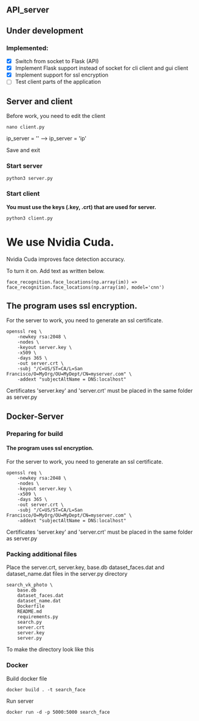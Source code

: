 ## API_server

## Under development

### Implemented:
- [x] Switch from socket to Flask (API)
- [x] Implement Flask support instead of socket for cli client and gui client
- [x] Implement support for ssl encryption
- [ ] Test client parts of the application

## Server and client
Before work, you need to edit the client
```
nano client.py
```
ip_server = '' --> ip_server = 'ip'

Save and exit

### Start server
```
python3 server.py
```
### Start client
__You must use the keys (.key, .crt) that are used for server.__
```
python3 client.py
```

# We use Nvidia Cuda.
Nvidia Cuda improves face detection accuracy.

To turn it on. Add text as written below.

```
face_recognition.face_locations(np.array(im)) => face_recognition.face_locations(np.array(im), model='cnn')
```

## The program uses ssl encryption.
For the server to work, you need to generate an ssl certificate.

```
openssl req \
    -newkey rsa:2048 \
    -nodes \
    -keyout server.key \
    -x509 \
    -days 365 \
    -out server.crt \
    -subj "/C=US/ST=CA/L=San Francisco/O=MyOrg/OU=MyDept/CN=myserver.com" \
    -addext "subjectAltName = DNS:localhost"
```
Certificates 'server.key' and 'server.crt' must be placed in the same folder as server.py

## Docker-Server

### Preparing for build
#### The program uses ssl encryption.

For the server to work, you need to generate an ssl certificate.
```
openssl req \
    -newkey rsa:2048 \
    -nodes \
    -keyout server.key \
    -x509 \
    -days 365 \
    -out server.crt \
    -subj "/C=US/ST=CA/L=San Francisco/O=MyOrg/OU=MyDept/CN=myserver.com" \
    -addext "subjectAltName = DNS:localhost"
```
Certificates 'server.key' and 'server.crt' must be placed in the same folder as server.py

### Packing additional files

Place the server.crt, server.key, base.db dataset_faces.dat and dataset_name.dat files in the server.py directory

```
search_vk_photo \
    base.db
    dataset_faces.dat
    dataset_name.dat
    Dockerfile
    README.md
    requirements.py
    search.py
    server.crt
    server.key
    server.py
```

To make the directory look like this

### Docker

Build docker file
```
docker build . -t search_face
```
Run server
```
docker run -d -p 5000:5000 search_face
```